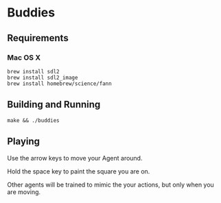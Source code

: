 # Buddies

## Requirements

### Mac OS X

    brew install sdl2
    brew install sdl2_image
    brew install homebrew/science/fann

## Building and Running

    make && ./buddies

## Playing

Use the arrow keys to move your Agent around.

Hold the space key to paint the square you are on.

Other agents will be trained to mimic the your actions, but only when you are moving.
